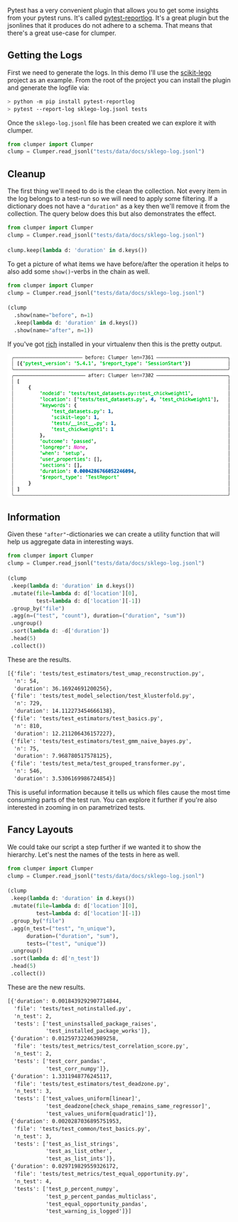 Pytest has a very convenient plugin that allows you to get some insights from your pytest runs. It's called [pytest-reportlog](https://github.com/pytest-dev/pytest-reportlog). It's a great plugin but the jsonlines that it produces do not adhere to a schema. That means that there's a great use-case for clumper.

## Getting the Logs

First we need to generate the logs. In this demo I'll use the [scikit-lego](https://github.com/koaning/scikit-lego) project as an example. From the root of the project you can install the plugin and generate the logfile via:

```bash
> python -m pip install pytest-reportlog
> pytest --report-log sklego-log.jsonl tests
```

Once the `sklego-log.jsonl` file has been created we can explore it with clumper.

```python
from clumper import Clumper
clump = Clumper.read_jsonl("tests/data/docs/sklego-log.jsonl")
```

## Cleanup

The first thing we'll need to do is the clean the collection. Not every item in the log
belongs to a test-run so we will need to apply some filtering. If a dictionary does not
have a `"duration"` as a key then we'll remove it from the collection. The query below
does this but also demonstrates the effect.

```python
from clumper import Clumper
clump = Clumper.read_jsonl("tests/data/docs/sklego-log.jsonl")

clump.keep(lambda d: 'duration' in d.keys())
```

To get a picture of what items we have before/after the operation it helps to
also add some `show()`-verbs in the chain as well.

```python
from clumper import Clumper
clump = Clumper.read_jsonl("tests/data/docs/sklego-log.jsonl")

(clump
  .show(name="before", n=1)
  .keep(lambda d: 'duration' in d.keys())
  .show(name="after", n=1))
```

If you've got [rich](https://github.com/willmcgugan/rich) installed in your virtualenv then this is the pretty output.

![](../img/output.png)

## Information

Given these `"after"`-dictionaries we can create a utility function that will help us aggregate data in interesting ways.

```python
from clumper import Clumper
clump = Clumper.read_jsonl("tests/data/docs/sklego-log.jsonl")

(clump
 .keep(lambda d: 'duration' in d.keys())
 .mutate(file=lambda d: d['location'][0],
         test=lambda d: d['location'][-1])
 .group_by("file")
 .agg(n=("test", "count"), duration=("duration", "sum"))
 .ungroup()
 .sort(lambda d: -d['duration'])
 .head(5)
 .collect())
```

These are the results.

```txt
[{'file': 'tests/test_estimators/test_umap_reconstruction.py',
  'n': 54,
  'duration': 36.16924691200256},
 {'file': 'tests/test_model_selection/test_klusterfold.py',
  'n': 729,
  'duration': 14.112273454666138},
 {'file': 'tests/test_estimators/test_basics.py',
  'n': 810,
  'duration': 12.211206436157227},
 {'file': 'tests/test_estimators/test_gmm_naive_bayes.py',
  'n': 75,
  'duration': 7.968780517578125},
 {'file': 'tests/test_meta/test_grouped_transformer.py',
  'n': 546,
  'duration': 3.5306169986724854}]
```

This is useful information because it tells us which files cause the
most time consuming parts of the test run. You can explore it
further if you're also interested in zooming in on parametrized tests.

## Fancy Layouts

We could take our script a step further if we wanted it to show
the hierarchy. Let's nest the names of the tests in here as well.

```python
from clumper import Clumper
clump = Clumper.read_jsonl("tests/data/docs/sklego-log.jsonl")

(clump
 .keep(lambda d: 'duration' in d.keys())
 .mutate(file=lambda d: d['location'][0],
         test=lambda d: d['location'][-1])
 .group_by("file")
 .agg(n_test=("test", "n_unique"),
      duration=("duration", "sum"),
      tests=("test", "unique"))
 .ungroup()
 .sort(lambda d: d['n_test'])
 .head(5)
 .collect())
```

These are the new results.

```txt
[{'duration': 0.0018439292907714844,
  'file': 'tests/test_notinstalled.py',
  'n_test': 2,
  'tests': ['test_uninstsalled_package_raises',
            'test_installed_package_works']},
 {'duration': 0.012597322463989258,
  'file': 'tests/test_metrics/test_correlation_score.py',
  'n_test': 2,
  'tests': ['test_corr_pandas',
            'test_corr_numpy']},
 {'duration': 1.3311948776245117,
  'file': 'tests/test_estimators/test_deadzone.py',
  'n_test': 3,
  'tests': ['test_values_uniform[linear]',
            'test_deadzone[check_shape_remains_same_regressor]',
            'test_values_uniform[quadratic]']},
 {'duration': 0.0020287036895751953,
  'file': 'tests/test_common/test_basics.py',
  'n_test': 3,
  'tests': ['test_as_list_strings',
            'test_as_list_other',
            'test_as_list_ints']},
 {'duration': 0.029719829559326172,
  'file': 'tests/test_metrics/test_equal_opportunity.py',
  'n_test': 4,
  'tests': ['test_p_percent_numpy',
            'test_p_percent_pandas_multiclass',
            'test_equal_opportunity_pandas',
            'test_warning_is_logged']}]
```

